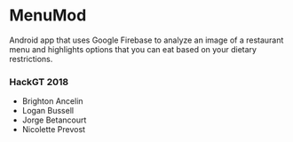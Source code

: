 # MenuMod

Android app that uses Google Firebase to analyze an image of a restaurant menu and highlights options that you can eat based on your dietary restrictions.

### HackGT 2018
- Brighton Ancelin
- Logan Bussell
- Jorge Betancourt
- Nicolette Prevost
